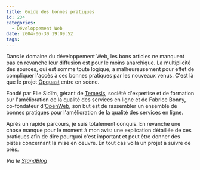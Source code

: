```yaml
---
title: Guide des bonnes pratiques
id: 234
categories:
  - Développement Web
date: 2004-06-30 19:09:52
tags:
---
```


Dans le domaine du développement Web, les bons articles ne manquent pas en revanche leur diffusion est pour le moins anarchique. La multiplicité des sources, qui est somme toute logique, a malheureusement pour effet de compliquer l'accès à ces bonnes pratiques par les nouveaux venus. C'est là que le projet [Opquast](http://www.opquast.org/) entre en scène.

Fondé par Elie Sloïm, gérant de [Temesis](http://www.temesis.com/ "Temesis&nbsp;: La qualité des services en ligne"), société d'expertise et de formation sur l'amélioration de la qualité des services en ligne et de Fabrice Bonny, co-fondateur d'[OpenWeb](http://openweb.eu.org/ "OpenWeb"), son but est de rassembler un ensemble de bonnes pratiques pour l'amélioration de la qualité des services en ligne.

Après un rapide parcours, je suis totalement conquis. En revanche une chose manque pour le moment à mon avis: une explication détaillée de ces pratiques afin de dire pourquoi c'est important et peut être donner des pistes concernant la mise en oeuvre. En tout cas voilà un projet à suivre de près.

_Via le [StandBlog](http://standblog.org/blog/2004/06/30/93113568-openweb-fait-un-petit-il-sappelle-opquast "OpenWeb fait un petit, il s&#039;appelle Opquast")_